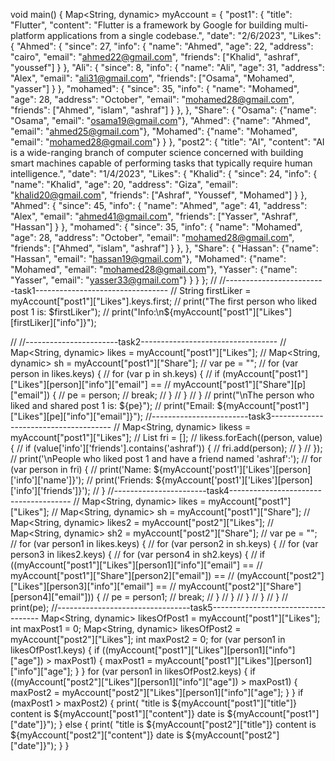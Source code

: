 void main() {
  Map<String, dynamic> myAccount = {
    "post1": {
      "title": "Flutter",
      "content":
          "Flutter is a framework by Google for building multi-platform applications from a single codebase.",
      "date": "2/6/2023",
      "Likes": {
        "Ahmed": {
          "since": 27,
          "info": {
            "name": "Ahmed",
            "age": 22,
            "address": "cairo",
            "email": "ahmed22@gmail.com",
            "friends": ["Khalid", "ashraf", "youssef"]
          }
        },
        "Ali": {
          "since": 8,
          "info": {
            "name": "Ali",
            "age": 31,
            "address": "Alex",
            "email": "ali31@gmail.com",
            "friends": ["Osama", "Mohamed", "yasser"]
          }
        },
        "mohamed": {
          "since": 35,
          "info": {
            "name": "Mohamed",
            "age": 28,
            "address": "October",
            "email": "mohamed28@gmail.com",
            "friends": ["Ahmed", "islam", "ashraf"]
          }
        },
      },
      "Share": {
        "Osama": {"name": "Osama", "email": "osama19@gmail.com"},
        "Ahmed": {"name": "Ahmed", "email": "ahmed25@gmail.com"},
        "Mohamed": {"name": "Mohamed", "email": "mohamed28@gmail.com"}
      }
    },
    "post2": {
      "title": "AI",
      "content":
          "AI is a wide-ranging branch of computer science concerned with building smart machines capable of performing tasks that typically require human intelligence.",
      "date": "1/4/2023",
      "Likes": {
        "Khalid": {
          "since": 24,
          "info": {
            "name": "Khalid",
            "age": 20,
            "address": "Giza",
            "email": "khalid20@gmail.com",
            "friends": ["Ashraf", "Youssef", "Mohamed"]
          }
        },
        "Ahmed": {
          "since": 45,
          "info": {
            "name": "Ahmed",
            "age": 41,
            "address": "Alex",
            "email": "ahmed41@gmail.com",
            "friends": ["Yasser", "Ashraf", "Hassan"]
          }
        },
        "mohamed": {
          "since": 35,
          "info": {
            "name": "Mohamed",
            "age": 28,
            "address": "October",
            "email": "mohamed28@gmail.com",
            "friends": ["Ahmed", "islam", "ashraf"]
          }
        },
      },
      "Share": {
        "Hassan": {"name": "Hassan", "email": "hassan19@gmail.com"},
        "Mohamed": {"name": "Mohamed", "email": "mohamed28@gmail.com"},
        "Yasser": {"name": "Yasser", "email": "yasser33@gmail.com"}
      }
    }
  };
// //-------------------------task1---------------------------------
//   String firstLiker = myAccount["post1"]["Likes"].keys.first;
//   print("The first person who liked post 1 is: $firstLiker");
//   print("Info:\n${myAccount["post1"]["Likes"][firstLiker]["info"]}");

//   //-----------------------task2----------------------------------
//    Map<String, dynamic> likes = myAccount["post1"]["Likes"];
//   Map<String, dynamic> sh = myAccount["post1"]["Share"];
//   var pe = "";
//   for (var person in likes.keys) {
//     for (var p in sh.keys) {
//         if (myAccount["post1"]["Likes"][person]["info"]["email"] ==
//             myAccount["post1"]["Share"][p]["email"]) {
//           pe = person;
//           break;
//         }
//     }
//   }
//   print("\nThe person who liked and shared post 1 is: ${pe}");
//   print("Email: ${myAccount["post1"]["Likes"][pe]["info"]["email"]}");
  //------------------------task3--------------------------------------
  // Map<String, dynamic> likess = myAccount["post1"]["Likes"];
  // List<String> fri = [];
  // likess.forEach((person, value) {
  //   if (value['info']['friends'].contains('ashraf')) {
  //     fri.add(person);
  //   }
  // });
  // print('\nPeople who liked post 1 and have a friend named \'ashraf\':');
  // for (var person in fri) {
  //   print('Name: ${myAccount['post1']['Likes'][person]['info']['name']}');
  //   print('Friends: ${myAccount['post1']['Likes'][person]['info']['friends']}');
  // }
  //-----------------------task4--------------------------------------
  // Map<String, dynamic> likes = myAccount["post1"]["Likes"];
  // Map<String, dynamic> sh = myAccount["post1"]["Share"];
  // Map<String, dynamic> likes2 = myAccount["post2"]["Likes"];
  // Map<String, dynamic> sh2 = myAccount["post2"]["Share"];
  // var pe = "";
  // for (var person1 in likes.keys) {
  //   for (var person2 in sh.keys) {
  //     for (var person3 in likes2.keys) {
  //       for (var person4 in sh2.keys) {
  //         if ((myAccount["post1"]["Likes"][person1]["info"]["email"] ==
  //                 myAccount["post1"]["Share"][person2]["email"]) ==
  //             (myAccount["post2"]["Likes"][person3]["info"]["email"] ==
  //                 myAccount["post2"]["Share"][person4]["email"])) {
  //           pe = person1;
  //           break;
  //         }
  //       }
  //     }
  //   }
  // }
  // print(pe);
  //---------------------------------task5-----------------------------------
  Map<String, dynamic> likesOfPost1 = myAccount["post1"]["Likes"];
  int maxPost1 = 0;
  Map<String, dynamic> likesOfPost2 = myAccount["post2"]["Likes"];
  int maxPost2 = 0;
  for (var person1 in likesOfPost1.keys) {
    if ((myAccount["post1"]["Likes"][person1]["info"]["age"]) > maxPost1) {
      maxPost1 = myAccount["post1"]["Likes"][person1]["info"]["age"];
    }
  }
  for (var person1 in likesOfPost2.keys) {
    if ((myAccount["post2"]["Likes"][person1]["info"]["age"]) > maxPost1) {
      maxPost2 = myAccount["post2"]["Likes"][person1]["info"]["age"];
    }
  }
  if (maxPost1 > maxPost2) {
    print(
        "title is ${myAccount["post1"]["title"]} content is ${myAccount["post1"]["content"]} date is ${myAccount["post1"]["date"]}");
  } else {
    print(
        "title is ${myAccount["post2"]["title"]} content is ${myAccount["post2"]["content"]} date is ${myAccount["post2"]["date"]}");
  }
}
